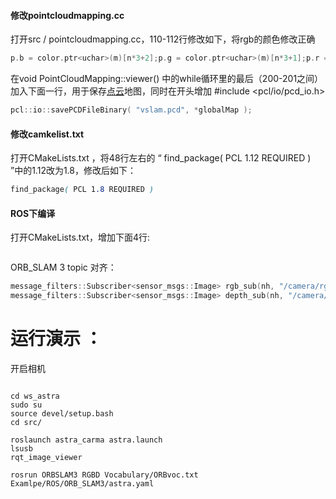 #### 修改pointcloudmapping.cc

打开src / pointcloudmapping.cc，110-112行修改如下，将rgb的颜色修改正确

```cpp
p.b = color.ptr<uchar>(m)[n*3+2];p.g = color.ptr<uchar>(m)[n*3+1];p.r = color.ptr<uchar>(m)[n*3];
```

在void PointCloudMapping::viewer() 中的while循环里的最后（200-201之间）加入下面一行，用于保存[点云](https://so.csdn.net/so/search?q=%E7%82%B9%E4%BA%91&spm=1001.2101.3001.7020)地图，同时在开头增加 #include <pcl/io/pcd_io.h>

```cpp
pcl::io::savePCDFileBinary( "vslam.pcd", *globalMap );
```

#### 修改camkelist.txt

打开CMakeLists.txt ，将48行左右的 “ find_package( PCL 1.12 REQUIRED ) ”中的1.12改为1.8，修改后如下： 

```scss
find_package( PCL 1.8 REQUIRED )
```

#### ROS下编译 

打开CMakeLists.txt，增加下面4行:

```cpp

```

ORB_SLAM 3 topic 对齐：
```C
message_filters::Subscriber<sensor_msgs::Image> rgb_sub(nh, "/camera/rgb/image_raw", 1);
message_filters::Subscriber<sensor_msgs::Image> depth_sub(nh, "/camera/depth_registered/image_raw", 1);
```


# 运行演示 ：

开启相机
```shell

cd ws_astra
sudo su
source devel/setup.bash
cd src/

roslaunch astra_carma astra.launch
lsusb
rqt_image_viewer
```


```shell
rosrun ORBSLAM3 RGBD Vocabulary/ORBvoc.txt Examlpe/ROS/ORB_SLAM3/astra.yaml
```